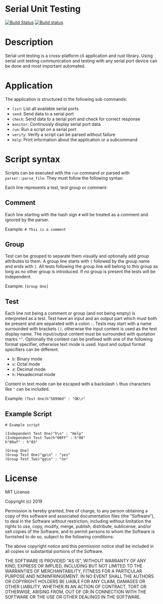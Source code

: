 # Serial Unit Testing

[![Build Status](https://travis-ci.org/markatk/serial-unit-testing.svg?branch=master)](https://travis-ci.org/markatk/serial-unit-testing)
[![Build status](https://ci.appveyor.com/api/projects/status/7b9osucvqpqp9ebd/branch/master?svg=true)](https://ci.appveyor.com/project/markatk/serial-unit-testing/branch/master)

# Description

Serial unit testing is a cross-platform cli application and rust library. Using serial unit testing communication and testing with any serial port device can be done and most important automated.

# Application

The application is structured in the following sub commands:

- `list`: List all available serial ports
- `send`: Send data to a serial port
- `check`: Send data to a serial port and check for correct response
- `monitor`: Continously display serial port data
- `run`: Run a script on a serial port
- `verify`: Verify a script can be parsed without failure
- `help`: Print information about the application or a subcommand

# Script syntax

Scripts can be executed with the `run` command or parsed with `parser::parse_file`. They must follow the following syntax:

Each line represents a test, test group or comment:

## Comment

Each line starting with the hash sign `#` will be treated as a comment and ignored by the parser.

Example: `# This is a comment`

## Group

Test can be grouped to separate them visually and optionally add group attributes to them. A group line starts with `[` followed by the group name and ends with `]`. All tests following the group line will belong to this group as long as no other group is introduced.
If no group is present the tests will be independent.

Example: `[Group One]`

## Test

Each line not being a comment or group (and not being empty) is interpreted as a test. Test have an input and an output part which must both be present and are separated with a colon `:`. Tests may start with a name surrounded with brackets `()`, otherwise the input content is used as the test display name. The input/output content must be surrounded with quotation marks `""`. Optionally the content can be prefixed with one of the following format specifier, otherwise text mode is used. Input and output format specifiers can be different.

 - `b`: Binary mode
 - `o`: Octal mode
 - `d`: Decimal mode
 - `h`: Hexadecimal mode

Content in text mode can be escaped with a backslash `\` thus characters like `"` can be included.

Example: `(Test One)h"58990d" : "OK\r"`

## Example Script

```
# Example script

(Independent Test One)"h\n" : "Help"
(Independent Test Two)h"00FF" : h"00"
h"00af" : h"03"

[Group One]
(Group Test One)"gp\n" : "yes"
(Group Test Two)"gq\n" : "no"
```

# License

MIT License

Copyright (c) 2019

Permission is hereby granted, free of charge, to any person obtaining a copy
of this software and associated documentation files (the "Software"), to deal
in the Software without restriction, including without limitation the rights
to use, copy, modify, merge, publish, distribute, sublicense, and/or sell
copies of the Software, and to permit persons to whom the Software is
furnished to do so, subject to the following conditions:

The above copyright notice and this permission notice shall be included in all
copies or substantial portions of the Software.

THE SOFTWARE IS PROVIDED "AS IS", WITHOUT WARRANTY OF ANY KIND, EXPRESS OR
IMPLIED, INCLUDING BUT NOT LIMITED TO THE WARRANTIES OF MERCHANTABILITY,
FITNESS FOR A PARTICULAR PURPOSE AND NONINFRINGEMENT. IN NO EVENT SHALL THE
AUTHORS OR COPYRIGHT HOLDERS BE LIABLE FOR ANY CLAIM, DAMAGES OR OTHER
LIABILITY, WHETHER IN AN ACTION OF CONTRACT, TORT OR OTHERWISE, ARISING FROM,
OUT OF OR IN CONNECTION WITH THE SOFTWARE OR THE USE OR OTHER DEALINGS IN THE
SOFTWARE.
